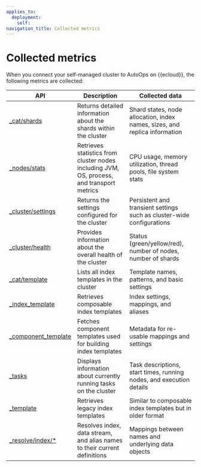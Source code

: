 ```yaml
---
applies_to:
  deployment:
    self:
navigation_title: Collected metrics
---
```


# Collected metrics

When you connect your self-managed cluster to AutoOps on {{ecloud}}, the following metrics are collected:

| API | Description | Collected data |
| --- | --- | --- |
| [_cat/shards](https://www.elastic.co/docs/api/doc/elasticsearch/operation/operation-cat-shards) | Returns detailed information about the shards within the cluster | Shard states, node allocation, index names, sizes, and replica information |
| [_nodes/stats](https://www.elastic.co/docs/api/doc/elasticsearch/operation/operation-nodes-stats) | Retrieves statistics from cluster nodes including JVM, OS, process, and transport metrics | CPU usage, memory utilization, thread pools, file system stats |
| [_cluster/settings](https://www.elastic.co/docs/api/doc/elasticsearch/operation/operation-cluster-get-settings) | Returns the settings configured for the cluster | Persistent and transient settings such as cluster-wide configurations |
| [_cluster/health](https://www.elastic.co/docs/api/doc/elasticsearch/operation/operation-cluster-health) | Provides information about the overall health of the cluster | Status (green/yellow/red), number of nodes, number of shards |
| [_cat/template](https://www.elastic.co/docs/api/doc/elasticsearch/operation/operation-cat-templates) | Lists all index templates in the cluster | Template names, patterns, and basic settings |
| [_index_template](https://www.elastic.co/docs/api/doc/elasticsearch/operation/operation-cat-templates) | Retrieves composable index templates | Index settings, mappings, and aliases |
| [_component_template](https://www.elastic.co/docs/api/doc/elasticsearch/operation/operation-cluster-get-component-template) | Fetches component templates used for building index templates | Metadata for re-usable mappings and settings |
| [_tasks](https://www.elastic.co/docs/api/doc/elasticsearch/group/endpoint-tasks) | Displays information about currently running tasks on the cluster | Task descriptions, start times, running nodes, and execution details |
| [_template](https://www.elastic.co/docs/api/doc/elasticsearch/operation/operation-indices-get-template) | Retrieves legacy index templates | Similar to composable index templates but in older format |
| [_resolve/index/*](https://www.elastic.co/docs/api/doc/elasticsearch/operation/operation-indices-resolve-index) | Resolves index, data stream, and alias names to their current definitions | Mappings between names and underlying data objects |